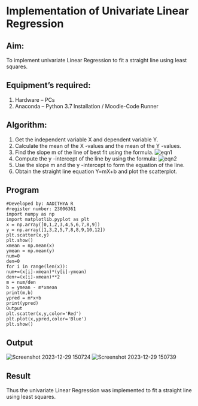 # Implementation of Univariate Linear Regression
## Aim:
To implement univariate Linear Regression to fit a straight line using least squares.
## Equipment’s required:
1.	Hardware – PCs
2.	Anaconda – Python 3.7 Installation / Moodle-Code Runner
## Algorithm:
1.	Get the independent variable X and dependent variable Y.
2.	Calculate the mean of the X -values and the mean of the Y -values.
3.	Find the slope m of the line of best fit using the formula.
 ![eqn1](./eq1.jpg)
4.	Compute the y -intercept of the line by using the formula:
![eqn2](./eq2.jpg)  
5.	Use the slope m and the y -intercept to form the equation of the line.
6.	Obtain the straight line equation Y=mX+b and plot the scatterplot.
## Program
```#Program to implement univariate Linear Regression to fit a straight line using least squares.
#Developed by: AADITHYA R
#register number: 23006361
import numpy as np
import matplotlib.pyplot as plt
x = np.array([0,1,2,3,4,5,6,7,8,9])
y = np.array([1,3,2,5,7,8,8,9,10,12])
plt.scatter(x,y)
plt.show()
xmean = np.mean(x)
ymean = np.mean(y)
num=0
den=0
for i in range(len(x)):
num+=(x[i]-xmean)*(y[i]-ymean)
den+=(x[i]-xmean)**2
m = num/den
b = ymean - m*xmean
print(m,b)
ypred = m*x+b
print(ypred)
Output
plt.scatter(x,y,color='Red')
plt.plot(x,ypred,color='Blue')
plt.show()
```
## Output
![Screenshot 2023-12-29 150724](https://github.com/Aadithya2201/Univariate-Linear-Regression/assets/145917810/cf2570f5-38dd-4fc7-b63d-a19c8602814f)
![Screenshot 2023-12-29 150739](https://github.com/Aadithya2201/Univariate-Linear-Regression/assets/145917810/294e5e27-e024-4386-9d6c-cd2bd634ea34)
## Result
Thus the univariate Linear Regression was implemented to fit a straight line using least squares.
